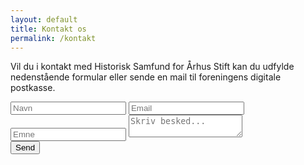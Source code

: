 ```yaml
---
layout: default
title: Kontakt os
permalink: /kontakt
---
```


Vil du i kontakt med Historisk Samfund for Århus Stift kan du udfylde nedenstående formular eller sende en mail til foreningens digitale postkasse.

<form id="contactform" action="https://api.web3forms.com/submit" method="POST">
    <input type="hidden" name="access_key" value="b90d20d9-9f0f-4b80-8b82-015416aa2683">
    <input type="hidden" name="redirect" value="{{ site.url }}/kvittering">
    <input type="hidden" name="from_name" value="Historisk Samfund - Kontakt os">
    <label for="name"><input type="text" name="name" placeholder="Navn" required></label>
    <label for="email"><input type="email" name="email" placeholder="Email" required></label>
    <label for="subject"><input type="text" name="subject" placeholder="Emne" required></label>
    <label for="message"><textarea name="message" placeholder="Skriv besked..." required></textarea></label>
    <div class="h-captcha" data-captcha="true"></div>
    <button type="submit" aria-label="Send beskeden">Send</button>
</form>
<script src="https://web3forms.com/client/script.js" async defer></script>
